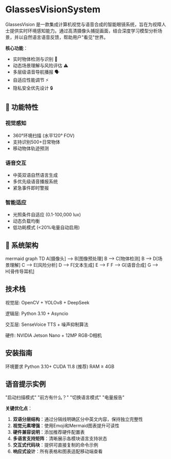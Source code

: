 # GlassesVisionSystem
GlassesVision 是一款集成计算机视觉与语音合成的智能眼镜系统，旨在为视障人士提供实时环境感知能力。通过高清摄像头捕捉画面，结合深度学习模型分析场景，并以自然语言语音反馈，帮助用户"看见"世界。


**核心功能**：
- 实时物体检测与识别 🎯
- 动态场景理解与风险评估 ⚠️
- 多层级语音导航播报 🗣️
- 自适应性能调节 ⚡
- 隐私安全优先设计 🔒


 ## 🌟 功能特性

### 视觉感知
- 360°环境扫描 (水平120° FOV)
- 支持识别500+日常物体
- 移动物体轨迹预测

### 语音交互
- 中英双语自然语言生成
- 多优先级语音播报系统
- 紧急事件即时警报

### 智能适应
- 光照条件自适应 (0.1-100,000 lux)
- 动态负载均衡
- 低功耗模式 (<20%电量自动启用)

## 🧩 系统架构

mermaid
graph TD
    A[摄像头] --> B[图像预处理]
    B --> C[物体检测]
    B --> D[场景理解]
    C --> E[风险分析]
    D --> F[文本生成]
    E --> F
    F --> G[语音合成]
    G --> H[骨传导耳机]


##  技术栈

视觉层: OpenCV + YOLOv8 + DeepSeek

逻辑层: Python 3.10 + Asyncio

交互层: SenseVoice TTS + 噪声抑制算法

硬件: NVIDIA Jetson Nano + 12MP RGB-D相机


## 安装指南
环境要求
Python 3.10+
CUDA 11.8 (推荐)
RAM ≥ 4GB


## 语音提示实例
"启动扫描模式"
"前方有什么？"
"切换语言模式"
"电量报告"


**关键优化点**：
1. **双语分层结构**：通过分隔线明确区分中英文内容，保持独立完整性
2. **视觉元素增强**：使用Emoji和Mermaid图表提升可读性
3. **硬件兼容说明**：添加推荐硬件配置表
4. **多语言支持矩阵**：清晰展示各模块语言支持状态
5. **交互式代码块**：提供可直接复制的命令示例
6. **响应式设计**：所有表格和图表适配移动端查看

  
